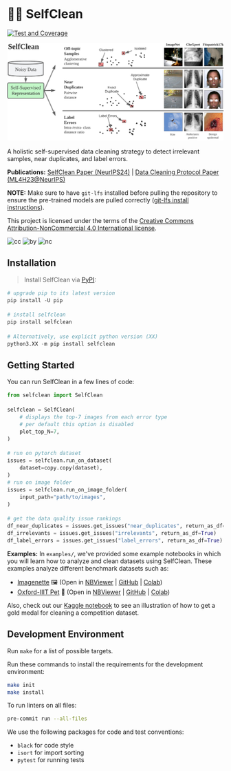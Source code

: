 # 🧼🔎 SelfClean

[![Test and Coverage](https://github.com/Digital-Dermatology/SelfClean/actions/workflows/pytest-coverage.yml/badge.svg)](https://github.com/Digital-Dermatology/SelfClean/actions/workflows/pytest-coverage.yml)

![SelfClean Teaser](https://github.com/Digital-Dermatology/SelfClean/raw/main/assets/SelfClean_Teaser.png)

A holistic self-supervised data cleaning strategy to detect irrelevant samples, near duplicates, and label errors.

**Publications:** [SelfClean Paper (NeurIPS24)](https://arxiv.org/abs/2305.17048) | [Data Cleaning Protocol Paper (ML4H23@NeurIPS)](https://arxiv.org/abs/2309.06961)

**NOTE:** Make sure to have `git-lfs` installed before pulling the repository to ensure the pre-trained models are pulled correctly ([git-lfs install instructions](https://docs.github.com/en/repositories/working-with-files/managing-large-files/installing-git-large-file-storage)).

This project is licensed under the terms of the [Creative Commons Attribution-NonCommercial 4.0 International license](https://creativecommons.org/licenses/by-nc/4.0/).

<img src="https://mirrors.creativecommons.org/presskit/icons/cc.svg" alt="cc" width="20"/> <img src="https://mirrors.creativecommons.org/presskit/icons/by.svg" alt="by" width="20"/> <img src="https://mirrors.creativecommons.org/presskit/icons/nc.svg" alt="nc" width="20"/>

## Installation

> Install SelfClean via [PyPI](https://pypi.org/project/selfclean/):

```python
# upgrade pip to its latest version
pip install -U pip

# install selfclean
pip install selfclean

# Alternatively, use explicit python version (XX)
python3.XX -m pip install selfclean
```

## Getting Started

You can run SelfClean in a few lines of code:

```python
from selfclean import SelfClean

selfclean = SelfClean(
    # displays the top-7 images from each error type
    # per default this option is disabled
    plot_top_N=7, 
)

# run on pytorch dataset
issues = selfclean.run_on_dataset(
    dataset=copy.copy(dataset),
)
# run on image folder
issues = selfclean.run_on_image_folder(
    input_path="path/to/images",
)

# get the data quality issue rankings
df_near_duplicates = issues.get_issues("near_duplicates", return_as_df=True)
df_irrelevants = issues.get_issues("irrelevants", return_as_df=True)
df_label_errors = issues.get_issues("label_errors", return_as_df=True)
```

**Examples:**
In `examples/`, we've provided some example notebooks in which you will learn how to analyze and clean datasets using SelfClean.
These examples analyze different benchmark datasets such as:

- <a href="https://github.com/fastai/imagenette">Imagenette</a> 🖼️ (Open in <a href="https://nbviewer.org/github/Digital-Dermatology/SelfClean/blob/main/examples/Investigate_Imagenette.ipynb">NBViewer</a> | <a href="https://github.com/Digital-Dermatology/SelfClean/blob/main/examples/Investigate_Imagenette.ipynb">GitHub</a> | <a href="https://colab.research.google.com/github/Digital-Dermatology/SelfClean/blob/main/examples/Investigate_Imagenette.ipynb">Colab</a>)
- <a href="https://www.robots.ox.ac.uk/~vgg/data/pets/">Oxford-IIIT Pet</a> 🐶 (Open in <a href="https://nbviewer.org/github/Digital-Dermatology/SelfClean/blob/main/examples/Investigate_OxfordIIITPet.ipynb">NBViewer</a> | <a href="https://github.com/Digital-Dermatology/SelfClean/blob/main/examples/Investigate_OxfordIIITPet.ipynb">GitHub</a> | <a href="https://colab.research.google.com/github/Digital-Dermatology/SelfClean/blob/main/examples/Investigate_OxfordIIITPet.ipynb">Colab</a>)

Also, check out our <a href="https://www.kaggle.com/code/fabiangrger/removing-the-psychic-from-the-dataset">Kaggle notebook</a> to see an illustration of how to get a gold medal for cleaning a competition dataset.

## Development Environment
Run `make` for a list of possible targets.

Run these commands to install the requirements for the development environment:
```bash
make init
make install
```

To run linters on all files:
```bash
pre-commit run --all-files
```

We use the following packages for code and test conventions:
- `black` for code style
- `isort` for import sorting
- `pytest` for running tests
